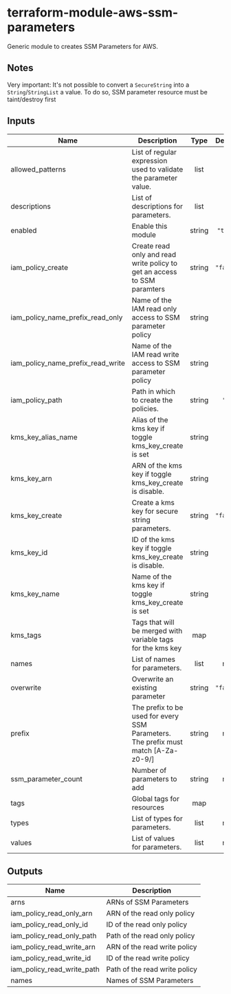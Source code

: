 # terraform-module-aws-ssm-parameters

Generic module to creates SSM Parameters for AWS.

Notes
-----
Very important:
It's not possible to convert a `SecureString` into a `String`/`StringList` a value. To do so, SSM parameter resource must be taint/destroy first

<!-- BEGINNING OF PRE-COMMIT-TERRAFORM DOCS HOOK -->
## Inputs

| Name | Description | Type | Default | Required |
|------|-------------|:----:|:-----:|:-----:|
| allowed\_patterns | List of regular expression used to validate the parameter value. | list | `[]` | no |
| descriptions | List of descriptions for parameters. | list | `[]` | no |
| enabled | Enable this module | string | `"true"` | no |
| iam\_policy\_create | Create read only and read write policy to get an access to SSM paramters | string | `"false"` | no |
| iam\_policy\_name\_prefix\_read\_only | Name of the IAM read only access to SSM parameter policy | string | `""` | no |
| iam\_policy\_name\_prefix\_read\_write | Name of the IAM read write access to SSM parameter policy | string | `""` | no |
| iam\_policy\_path | Path in which to create the policies. | string | `"/"` | no |
| kms\_key\_alias\_name | Alias of the kms key if toggle kms_key_create is set | string | `""` | no |
| kms\_key\_arn | ARN of the kms key if toggle kms_key_create is disable. | string | `""` | no |
| kms\_key\_create | Create a kms key for secure string parameters. | string | `"false"` | no |
| kms\_key\_id | ID of the kms key if toggle kms_key_create is disable. | string | `""` | no |
| kms\_key\_name | Name of the kms key if toggle kms_key_create is set | string | `""` | no |
| kms\_tags | Tags that will be merged with variable tags for the kms key | map | `{}` | no |
| names | List of names for parameters. | list | n/a | yes |
| overwrite | Overwrite an existing parameter | string | `"false"` | no |
| prefix | The prefix to be used for every SSM Parameters. The prefix must match [A-Za-z0-9/] | string | n/a | yes |
| ssm\_parameter\_count | Number of parameters to add | string | n/a | yes |
| tags | Global tags for resources | map | `{}` | no |
| types | List of types for parameters. | list | n/a | yes |
| values | List of values for parameters. | list | n/a | yes |

## Outputs

| Name | Description |
|------|-------------|
| arns | ARNs of SSM Parameters |
| iam\_policy\_read\_only\_arn | ARN of the read only policy |
| iam\_policy\_read\_only\_id | ID of the read only policy |
| iam\_policy\_read\_only\_path | Path of the read only policy |
| iam\_policy\_read\_write\_arn | ARN of the read write policy |
| iam\_policy\_read\_write\_id | ID of the read write policy |
| iam\_policy\_read\_write\_path | Path of the read write policy |
| names | Names of SSM Parameters |

<!-- END OF PRE-COMMIT-TERRAFORM DOCS HOOK -->
